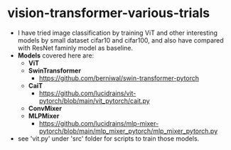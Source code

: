 # vision-transformer-various-trials
- I have tried image classification by training ViT and other interesting models by small dataset cifar10 and cifar100, and also have compared with ResNet faminly model as baseline.
- **Models** covered here are:
  - **ViT**
  - **SwinTransformer**
    - https://github.com/berniwal/swin-transformer-pytorch
  - **CaiT**
    - https://github.com/lucidrains/vit-pytorch/blob/main/vit_pytorch/cait.py
  - **ConvMixer**
  - **MLPMixer**
    - https://github.com/lucidrains/mlp-mixer-pytorch/blob/main/mlp_mixer_pytorch/mlp_mixer_pytorch.py
- see 'vit.py' under 'src' folder for scripts to train those models.
